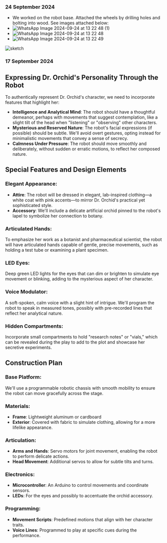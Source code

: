 ### 24 September 2024

- We worked on the robot base. Attached the wheels by drilling holes and bolting into wood. See images attached below:
- ![WhatsApp Image 2024-09-24 at 13 22 48 (1)](https://github.com/user-attachments/assets/492bbbda-0aaa-4314-8baf-635ea091bc34)
- ![WhatsApp Image 2024-09-24 at 13 22 48](https://github.com/user-attachments/assets/008e242f-d0a2-407f-a223-e36786f608f8)
- ![WhatsApp Image 2024-09-24 at 13 22 49](https://github.com/user-attachments/assets/cb5b1b3b-74ef-4f0d-bfc4-6ee5c5420800)




![sketch](https://github.com/user-attachments/assets/146b1ad4-ff54-4da3-984f-8fe78fa375fb)

### 17 September 2024
## Expressing Dr. Orchid's Personality Through the Robot

To authentically represent Dr. Orchid's character, we need to incorporate features that highlight her:

- **Intelligence and Analytical Mind**: The robot should have a thoughtful demeanor, perhaps with movements that suggest contemplation, like a slight tilt of the head when "listening" or "observing" other characters.
- **Mysterious and Reserved Nature**: The robot's facial expressions (if possible) should be subtle. We'll avoid overt gestures, opting instead for minimalistic movements that convey a sense of secrecy.
- **Calmness Under Pressure**: The robot should move smoothly and deliberately, without sudden or erratic motions, to reflect her composed nature.

## Special Features and Design Elements

### Elegant Appearance:

- **Attire**: The robot will be dressed in elegant, lab-inspired clothing—a white coat with pink accents—to mirror Dr. Orchid's practical yet sophisticated style.
- **Accessory**: We'll include a delicate artificial orchid pinned to the robot's lapel to symbolize her connection to botany.

### Articulated Hands:

To emphasize her work as a botanist and pharmaceutical scientist, the robot will have articulated hands capable of gentle, precise movements, such as holding a test tube or examining a plant specimen.

### LED Eyes:

Deep green LED lights for the eyes that can dim or brighten to simulate eye movement or blinking, adding to the mysterious aspect of her character.

### Voice Modulator:

A soft-spoken, calm voice with a slight hint of intrigue. We'll program the robot to speak in measured tones, possibly with pre-recorded lines that reflect her analytical nature.

### Hidden Compartments:

Incorporate small compartments to hold "research notes" or "vials," which can be revealed during the play to add to the plot and showcase her secretive experiments.

## Construction Plan

### Base Platform:

We'll use a programmable robotic chassis with smooth mobility to ensure the robot can move gracefully across the stage.

### Materials:

- **Frame**: Lightweight aluminum or cardboard
- **Exterior**: Covered with fabric to simulate clothing, allowing for a more lifelike appearance.

### Articulation:

- **Arms and Hands**: Servo motors for joint movement, enabling the robot to perform delicate actions.
- **Head Movement**: Additional servos to allow for subtle tilts and turns.

### Electronics:

- **Microcontroller**: An Arduino to control movements and coordinate sensors.
- **LEDs**: For the eyes and possibly to accentuate the orchid accessory.

### Programming:

- **Movement Scripts**: Predefined motions that align with her character traits.
- **Voice Lines**: Programmed to play at specific cues during the performance.
